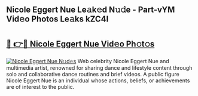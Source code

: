 ## Nicole Eggert Nue Le𝚊k𝚎d N𝚞𝚍e - Part-vYM Vid𝚎o Photos Le𝚊ks kZC4I

# <h2><a href="http://fb0c19c.evod.top/?m=Nicole+Eggert+Nue">🔗 👉🔴 Nicole Eggert Nue Vid𝚎o Ph𝚘t𝚘s</a></h2>

[![Nicole Eggert Nue N𝚞d𝚎s](https://i.imgur.com/8V9OHl7.gif)](http://fb0c19c.evod.top/?m=Nicole+Eggert+Nue)
Web celebrity Nicole Eggert Nue and multimedia artist, renowned for sharing dance and lifestyle content through solo and collaborative dance routines and brief videos. A public figure Nicole Eggert Nue is an individual whose actions, beliefs, or achievements are of interest to the public. 
